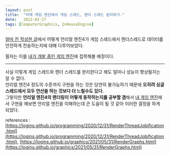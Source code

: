 ```yaml
---
layout: post
title:  "자체 게임 엔진에서 게임 스레드, 렌더 스레드 분리하기."
date:   2022-03-27
tags: [ComputerGraphics, InHouseEngine]
---
```


[얼마 전 작성한 글](https://sungjjinkang.github.io/computerscience/computergraphics/ue4/unrealengine4/2022/03/27/ue4_rendering_thread.html)에서 어떻게 언리얼 엔진4가 게임 스레드에서 렌더스레드로 데이터를 안전하게 전송하는지에 대해 다루어보았다.               

필자는 이를 [내가 개발 중인 게임 엔진](https://github.com/SungJJinKang/DoomsEngine)에 접목해볼 예정이다.           

-------------------------------------------------           
             
사실 이렇게 게임 스레드와 렌더 스레드를 분리한다고 해도 얼마나 성능이 향상될지는 알 수 없다.                
언리얼 엔진4 정도의 수준까지 구현을 하는 것은 당연히 불가능하기 때문에 **오히려 싱글 스레드에서 모두 연산을 하는 것보다 더 느릴수도 있다.**                    
그렇지만 **언리얼 엔진4의 렌더링이 어떻게 동작하는지를 공부할 겸**해서 [내 게임 엔진](https://github.com/SungJJinKang/DoomsEngine)에서 구현을 해보면 언리얼 엔진을 이해하는데 큰 도움이 될 것 같아 이러한 결정을 하게 되었다.         


references : [https://logins.github.io/programming/2020/12/31/RenderThreadJobification.html](https://logins.github.io/programming/2020/12/31/RenderThreadJobification.html), [https://logins.github.io/graphics/2021/05/31/RenderGraphs.html](https://logins.github.io/graphics/2021/05/31/RenderGraphs.html)           
            
